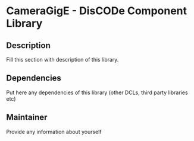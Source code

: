 CameraGigE - DisCODe Component Library
======================================

Description
-----------

Fill this section with description of this library.

Dependencies
------------

Put here any dependencies of this library (other DCLs, third party libraries etc)

Maintainer
----------

Provide any information about yourself
